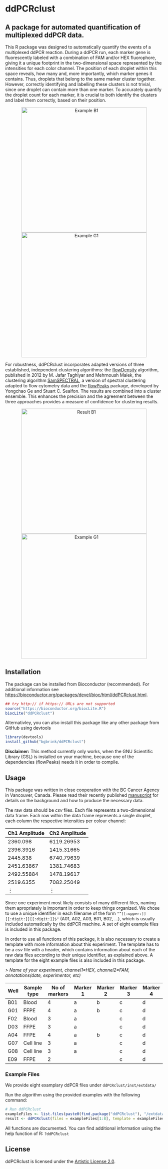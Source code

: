 # ddPCRclust
## A package for automated quantification of multiplexed ddPCR data.

This R package was designed to automatically quantify the events of a multiplexed ddPCR reaction.
During a ddPCR run, each marker gene is fluorescently labeled with a combination of FAM and/or HEX fluorophore, giving it a unique footprint in the two-dimensional space represented by the intensities for each color channel. The position of each droplet within this space reveals, how many and, more importantly, which marker genes it contains. Thus, droplets that belong to the same marker cluster together. However, correctly identifying and labelling these clusters is not trivial, since one droplet can contain more than one marker. To accurately quantify the droplet count for each marker, it is crucial to both identify the clusters and label them correctly, based on their position. 
<p align="center">
<img 
src="https://cloud.githubusercontent.com/assets/11661112/25387153/1b9928d2-29ca-11e7-97b3-ce67694eed0f.png"  
alt="Example B1"
width="400">
<img 
src="https://cloud.githubusercontent.com/assets/11661112/25387163/20f98c90-29ca-11e7-8a9e-a7efaaf82fd9.png" 
alt="Example G1"
width="400">
</p>

For robustness, ddPCRclust incorporates adapted versions of three established, independent clustering algorithms: the [flowDensity](https://bioconductor.org/packages/release/bioc/html/flowDensity.html) algorithm, published in 2012 by M. Jafar Taghiyar and Mehrnoush Malek, the clustering algorithm [SamSPECTRAL](https://bioconductor.org/packages/release/bioc/html/SamSPECTRAL.html), a version of spectral clustering adapted to flow cytometry data and the [flowPeaks](https://bioconductor.org/packages/release/bioc/html/flowPeaks.html) package, developed by Yongchao Ge and Stuart C. Sealfon. The results are combined into a cluster ensemble. This enhances the precision and the agreement between the three approaches provides a measure of confidence for clustering results.
<p align="center">
<img 
src="https://cloud.githubusercontent.com/assets/11661112/25387160/1e5eea02-29ca-11e7-871b-e2e3cd2639ec.png"  
alt="Result B1"
width="400">
<img 
src="https://cloud.githubusercontent.com/assets/11661112/25387164/224c4876-29ca-11e7-9f8f-557b7e515f0a.png" 
alt="Example G1"
width="400">
</p>

## Installation
The package can be installed from Bioconductor (recommended). For additional information see https://bioconductor.org/packages/devel/bioc/html/ddPCRclust.html. 
```R
## try http:// if https:// URLs are not supported
source("https://bioconductor.org/biocLite.R")
biocLite("ddPCRclust")
```


Alternativley, you can also install this package like any other package from GitHub using devtools
```R
library(devtools)
install_github("bgbrink/ddPCRclust")
```
**Disclaimer:** This method currently only works, when the GNU Scientific Library (GSL) is installed on your machine, because one of the dependencies (flowPeaks) needs it in order to compile. 

## Usage
This package was written in close cooperation with the BC Cancer Agency in Vancouver, Canada. Please read their recently published [manuscript](https://doi.org/10.1371/journal.pone.0161274) for details on the background and how to produce the necessary data.

The raw data should be *csv* files. Each file represents a two-dimensional data frame. Each row within the data frame represents a single droplet, each column the respective intensities per colour channel:

Ch1 Amplitude | Ch2 Amplitude 
--- | --- 
2360.098 |	6119.26953
2396.3916 |	1415.31665
2445.838 |	6740.79639
2451.63867 |	1381.74683
2492.55884 |	1478.19617
2519.6355 |	7082.25049
&#8942; | &#8942;

Since one experiment most likely consists of many different files, naming them apropriately is important in order to keep things organized. We chose to use a unique identifier in each filename of the form `"^[[:upper:]][[:digit:]][[:digit:]]$"` (A01, A02, A03, B01, B02, ...), which is usually included automatically by the ddPCR machine. A set of eight example files is included in this package. 

In order to use all functions of this package, it is also necessary to create a template with more information about this experiment. The template has to be a *csv* file with a header, which contains information about each of the raw data files according to their unique identifier, as explained above. A template for the eight example files is also included in this package.

*> Name of your experiment, channel1=HEX, channel2=FAM, annotations(date, experimentor, etc)*

Well|Sample type|No of markers|Marker 1|Marker 2|Marker 3|Marker 4
---|---|---|---|---|---|---
B01|Blood|4|a|b|c|d
G01|FFPE|4|a|b|c|d
F02|Blood|3|a||c|d
D03|FFPE|3|a||c|d
A04|FFPE|4|a|b|c|d
G07|Cell line|3|a||c|d
G08|Cell line|3|a||c|d
E09|FFPE|2|||c|d

### Example Files
We provide eight examplary ddPCR files under ```ddPCRclust/inst/extdata/```

Run the algorithm using the provided examples with the following command:
```R
# Run ddPCRclust
exampleFiles <- list.files(paste0(find.package("ddPCRclust"), "/extdata"), full.names = TRUE)
result <- ddPCRclust(files = exampleFiles[1:8], template = exampleFiles[9])
```
All functions are documented. You can find additional information using the help function of R: `?ddPCRclust`

## License
ddPCRclust is licensed under the [Artistic License 2.0](https://opensource.org/licenses/Artistic-2.0).
